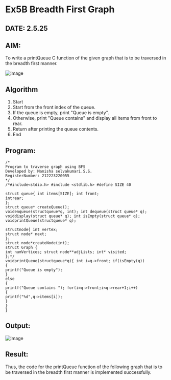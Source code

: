 # Ex5B Breadth First Graph
## DATE:  2.5.25

## AIM:
To write a printQueue C function of the given graph that is to be traversed in the breadth first manner.

![image](https://github.com/user-attachments/assets/f483f48c-6af0-4027-a993-01c108a50933)


## Algorithm
 1.	Start
 2.	Start from the front index of the queue.
 3.	If the queue is empty, print "Queue is empty".
 4.	Otherwise, print "Queue contains" and display all items from front to rear.
 5.	Return after printing the queue contents.
 6.	End
  

## Program:
```
/*
Program to traverse graph using BFS
Developed by: Manisha selvakumari.S.S.
RegisterNumber: 212223220055 
*/
/*#include<stdio.h> #include <stdlib.h> #define SIZE 40

struct queue{ int items[SIZE]; int front;
intrear;
};
struct queue* createQueue();
voidenqueue(structqueue*q, int); int dequeue(struct queue* q); voiddisplay(struct queue* q); int isEmpty(struct queue* q); voidprintQueue(structqueue* q);

structnode{ int vertex;
struct node* next;
};
struct node*createNode(int);
struct Graph {
int numVertices; struct node**adjLists; int* visited;
};*/
voidprintQueue(structqueue*q){ int i=q->front; if(isEmpty(q))
{
printf("Queue is empty");
}
else
{
printf("Queue contains "); for(i=q->front;i<q->rear+1;i++)
{
printf("%d",q->items[i]);
}
}
}

```

## Output:
![image](https://github.com/user-attachments/assets/e67b6aa6-a7a6-49ff-a984-b5651489c4f0)



## Result:
Thus, the code for the printQueue function of the following graph that is to be traversed in the breadth first manner is implemented successfully.
